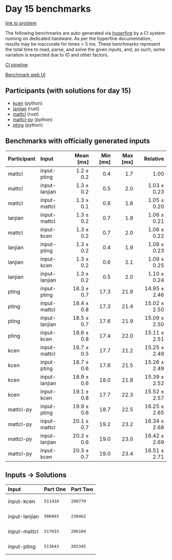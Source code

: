 # Day 15 benchmarks

[link to problem](https://adventofcode.com/2023/day/15)

The following benchmarks are auto-generated via
[hyperfine](https://github.com/sharkdp/hyperfine) by a CI system running on
dedicated hardware. As per the hyperfine documentation, results may be
inaccurate for times < 5 ms. These benchmarks represent the total time to read,
parse, and solve the given inputs, and, as such, some variation is expected due
to IO and other factors.

[CI pipeline](http://ci.papercode.net:8080/teams/main/pipelines/aoc2023)

[Benchmark web UI](https://aoc.ancalagon.black)


## Participants (with solutions for day 15)

- [kcen](https://github.com/kcen/aoc2023) (python)
- [lanjian](https://github.com/lanjian/aoc-2023) (rust)
- [mattcl](https://github.com/mattcl/aoc2023) (rust)
- [mattcl-py](https://github.com/mattcl/aoc2023-py) (python)
- [pting](https://github.com/pting/aoc2023) (python)


## Benchmarks with officially generated inputs

| Participant | Input | Mean [ms] | Min [ms] | Max [ms] | Relative |
|:---|:---|---:|---:|---:|---:|
| mattcl | input-pting | 1.2 ± 0.2 | 0.4 | 1.7 | 1.00 |
| mattcl | input-lanjian | 1.3 ± 0.2 | 0.5 | 2.0 | 1.03 ± 0.23 |
| mattcl | input-mattcl | 1.3 ± 0.1 | 0.8 | 1.8 | 1.05 ± 0.20 |
| lanjian | input-mattcl | 1.3 ± 0.2 | 0.7 | 1.8 | 1.06 ± 0.21 |
| mattcl | input-kcen | 1.3 ± 0.2 | 0.7 | 2.0 | 1.06 ± 0.22 |
| lanjian | input-pting | 1.3 ± 0.2 | 0.4 | 1.9 | 1.08 ± 0.23 |
| lanjian | input-kcen | 1.3 ± 0.2 | 0.6 | 2.1 | 1.09 ± 0.25 |
| lanjian | input-lanjian | 1.3 ± 0.2 | 0.5 | 2.0 | 1.10 ± 0.24 |
| pting | input-pting | 18.3 ± 0.7 | 17.3 | 21.9 | 14.95 ± 2.46 |
| pting | input-mattcl | 18.4 ± 0.8 | 17.3 | 21.4 | 15.02 ± 2.50 |
| pting | input-lanjian | 18.5 ± 0.7 | 17.6 | 21.9 | 15.09 ± 2.50 |
| pting | input-kcen | 18.6 ± 0.8 | 17.4 | 22.0 | 15.11 ± 2.51 |
| kcen | input-mattcl | 18.7 ± 0.5 | 17.7 | 21.2 | 15.25 ± 2.49 |
| kcen | input-pting | 18.7 ± 0.6 | 17.6 | 21.5 | 15.26 ± 2.49 |
| kcen | input-lanjian | 18.9 ± 0.6 | 18.0 | 21.8 | 15.39 ± 2.52 |
| kcen | input-kcen | 19.1 ± 0.8 | 17.7 | 22.3 | 15.52 ± 2.57 |
| mattcl-py | input-pting | 19.9 ± 0.6 | 18.7 | 22.5 | 16.25 ± 2.65 |
| mattcl-py | input-mattcl | 20.1 ± 0.7 | 19.2 | 23.2 | 16.34 ± 2.68 |
| mattcl-py | input-lanjian | 20.2 ± 0.6 | 19.0 | 23.0 | 16.42 ± 2.69 |
| mattcl-py | input-kcen | 20.3 ± 0.7 | 19.0 | 23.4 | 16.51 ± 2.71 |


## Inputs -> Solutions

| Input | Part One | Part Two |
|:---|:---|:---|
|input-kcen|<pre>511416</pre>|<pre>290779</pre>|
|input-lanjian|<pre>506891</pre>|<pre>230462</pre>|
|input-mattcl|<pre>517015</pre>|<pre>286104</pre>|
|input-pting|<pre>513643</pre>|<pre>265345</pre>|